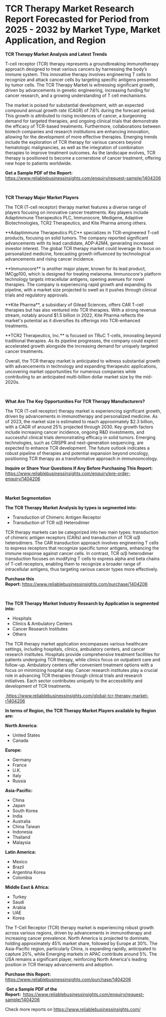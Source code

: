 <p><h1>TCR Therapy Market Research Report Forecasted for Period from 2025 -  2032 by Market Type, Market Application, and Region</h1></p><p><strong>TCR Therapy Market Analysis and Latest Trends</strong></p>
<p><p>T-cell receptor (TCR) therapy represents a groundbreaking immunotherapy approach designed to treat various cancers by harnessing the body’s immune system. This innovative therapy involves engineering T cells to recognize and attack cancer cells by targeting specific antigens presented by tumor cells. The TCR Therapy Market is witnessing significant growth, driven by advancements in genetic engineering, increasing funding for cancer research, and a growing understanding of T cell mechanisms.</p><p>The market is poised for substantial development, with an expected compound annual growth rate (CAGR) of 7.6% during the forecast period. This growth is attributed to rising incidences of cancer, a burgeoning demand for targeted therapies, and ongoing clinical trials that demonstrate the efficacy of TCR-based treatments. Furthermore, collaborations between biotech companies and research institutions are enhancing innovation, allowing for the development of more effective therapies. Emerging trends include the exploration of TCR therapy for various cancers beyond hematologic malignancies, as well as the integration of combination therapies to improve treatment outcomes. As the landscape evolves, TCR therapy is positioned to become a cornerstone of cancer treatment, offering new hope to patients worldwide.</p></p>
<p><strong>Get a Sample PDF of the Report:&nbsp;</strong> <a href="https://www.reliablebusinessinsights.com/enquiry/request-sample/1404206?utm_campaign=1138&utm_medium=2&utm_source=Github&utm_content=ia&utm_term=13012025&utm_id=tcr-therapy">https://www.reliablebusinessinsights.com/enquiry/request-sample/1404206</a></p>
<p>&nbsp;</p>
<p><strong>TCR Therapy Major Market Players</strong></p>
<p><p>The TCR (T-cell receptor) therapy market features a diverse range of players focusing on innovative cancer treatments. Key players include Adaptimmune Therapeutics PLC, Immunocore, Medigene, Adaptive Biotechnologies, TCR2 Therapeutics, and Kite Pharma among others.</p><p>**Adaptimmune Therapeutics PLC** specializes in TCR-engineered T-cell products, focusing on solid tumors. The company reported significant advancements with its lead candidate, ADP-A2M4, generating increased investor interest. The global TCR therapy market could leverage its focus on personalized medicine, forecasting growth influenced by technological advancements and rising cancer incidence.</p><p>**Immunocore** is another major player, known for its lead product, IMCgp100, which is designed for treating melanoma. Immunocore's platform technology targets intracellular antigens, opening avenues for novel therapies. The company is experiencing rapid growth and expanding its pipeline, with a market size projected to swell as it pushes through clinical trials and regulatory approvals.</p><p>**Kite Pharma**, a subsidiary of Gilead Sciences, offers CAR T-cell therapies but has also ventured into TCR therapies. With a strong revenue stream, notably around $1.5 billion in 2022, Kite Pharma reflects the market's potential as it diversifies its offerings into TCR-enhanced treatments.</p><p>**TCR2 Therapeutics, Inc.** is focused on TRuC T-cells, innovating beyond traditional therapies. As its pipeline progresses, the company could expect accelerated growth alongside the increasing demand for uniquely targeted cancer treatments.</p><p>Overall, the TCR therapy market is anticipated to witness substantial growth with advancements in technology and expanding therapeutic applications, uncovering market opportunities for numerous companies while contributing to an anticipated multi-billion dollar market size by the mid-2020s.</p></p>
<p>&nbsp;</p>
<p><strong>What Are The Key Opportunities For TCR Therapy Manufacturers?</strong></p>
<p><p>The TCR (T-cell receptor) therapy market is experiencing significant growth, driven by advancements in immunotherapy and personalized medicine. As of 2023, the market size is estimated to reach approximately $2.3 billion, with a CAGR of around 25% projected through 2030. Key growth factors include increasing cancer incidence, ongoing R&D investments, and successful clinical trials demonstrating efficacy in solid tumors. Emerging technologies, such as CRISPR and next-generation sequencing, are expected to enhance TCR development. The future outlook indicates a robust pipeline of therapies and potential expansion beyond oncology, positioning TCR therapy as a transformative approach in immunooncology.</p></p>
<p><strong>Inquire or Share Your Questions If Any Before Purchasing This Report:</strong> <a href="https://www.reliablebusinessinsights.com/enquiry/pre-order-enquiry/1404206?utm_campaign=1138&utm_medium=2&utm_source=Github&utm_content=ia&utm_term=13012025&utm_id=tcr-therapy">https://www.reliablebusinessinsights.com/enquiry/pre-order-enquiry/1404206</a></p>
<p>&nbsp;</p>
<p><strong>Market Segmentation</strong></p>
<p><strong>The TCR Therapy Market Analysis by types is segmented into:</strong></p>
<p><ul><li>Transduction of Chimeric Antigen Receptor</li><li>Transduction of TCR α/β Heterodimer</li></ul></p>
<p><p>TCR therapy markets can be categorized into two main types: transduction of chimeric antigen receptors (CARs) and transduction of TCR α/β heterodimers. The CAR transduction approach involves engineering T cells to express receptors that recognize specific tumor antigens, enhancing the immune response against cancer cells. In contrast, TCR α/β heterodimer transduction focuses on modifying T cells to express alpha and beta chains of T-cell receptors, enabling them to recognize a broader range of intracellular antigens, thus targeting various cancer types more effectively.</p></p>
<p><strong>Purchase this Report:&nbsp;</strong><a href="https://www.reliablebusinessinsights.com/purchase/1404206?utm_campaign=1138&utm_medium=2&utm_source=Github&utm_content=ia&utm_term=13012025&utm_id=tcr-therapy">https://www.reliablebusinessinsights.com/purchase/1404206</a></p>
<p>&nbsp;</p>
<p><strong>The TCR Therapy Market Industry Research by Application is segmented into:</strong></p>
<p><ul><li>Hospitals</li><li>Clinics & Ambulatory Centers</li><li>Cancer Research Institutes</li><li>Others</li></ul></p>
<p><p>The TCR therapy market application encompasses various healthcare settings, including hospitals, clinics, ambulatory centers, and cancer research institutes. Hospitals provide comprehensive treatment facilities for patients undergoing TCR therapy, while clinics focus on outpatient care and follow-up. Ambulatory centers offer convenient treatment options with a focus on minimizing hospital stay. Cancer research institutes play a crucial role in advancing TCR therapies through clinical trials and research initiatives. Each sector contributes uniquely to the accessibility and development of TCR treatments.</p></p>
<p><a href="https://www.reliablebusinessinsights.com/global-tcr-therapy-market-r1404206?utm_campaign=1138&utm_medium=2&utm_source=Github&utm_content=ia&utm_term=13012025&utm_id=tcr-therapy">&nbsp;https://www.reliablebusinessinsights.com/global-tcr-therapy-market-r1404206</a></p>
<p><strong>In terms of Region, the TCR Therapy Market Players available by Region are:</strong></p>
<p>
    <p> <strong> North America: </strong>
        <ul>
            <li>United States</li>
            <li>Canada</li>
        </ul>
        </p> 
    <p> <strong> Europe: </strong>
        <ul>
            <li>Germany</li>
            <li>France</li>
            <li>U.K.</li>
            <li>Italy</li>
            <li>Russia</li>
        </ul>
        </p> 
    <p> <strong> Asia-Pacific: </strong>
        <ul>
            <li>China</li>
            <li>Japan</li>
            <li>South Korea</li>
            <li>India</li>
            <li>Australia</li>
            <li>China Taiwan</li>
            <li>Indonesia</li>
            <li>Thailand</li>
            <li>Malaysia</li>
        </ul>
        </p> 
    <p> <strong> Latin America: </strong>
        <ul>
            <li>Mexico</li>
            <li>Brazil</li>
            <li>Argentina Korea</li>
            <li>Colombia</li>
        </ul>
        </p> 
    <p> <strong> Middle East & Africa: </strong>
        <ul>
            <li>Turkey</li>
            <li>Saudi</li>
            <li>Arabia</li>
            <li>UAE</li>
            <li>Korea</li>
        </ul>
    </p>
    </p>
<p><p>The T-Cell Receptor (TCR) therapy market is experiencing robust growth across various regions, driven by advancements in immunotherapy and increasing cancer prevalence. North America is projected to dominate, holding approximately 45% market share, followed by Europe at 30%. The Asia-Pacific region, particularly China, is expanding rapidly, anticipated to capture 20%, while Emerging markets in APAC contribute around 5%. The USA remains a significant player, reinforcing North America's leading position in TCR therapy advancements and adoption.</p></p>
<p><strong>Purchase this Report: </strong><a href="https://www.reliablebusinessinsights.com/purchase/1404206?utm_campaign=1138&utm_medium=2&utm_source=Github&utm_content=ia&utm_term=13012025&utm_id=tcr-therapy">https://www.reliablebusinessinsights.com/purchase/1404206</a></p>
<p>&nbsp;<strong>Get a Sample PDF of the Report:&nbsp;&nbsp;</strong><a href="https://www.reliablebusinessinsights.com/enquiry/request-sample/1404206?utm_campaign=1138&utm_medium=2&utm_source=Github&utm_content=ia&utm_term=13012025&utm_id=tcr-therapy">https://www.reliablebusinessinsights.com/enquiry/request-sample/1404206</a></p>
<p><strong></strong></p>
<p>Check more reports on <a href="https://www.reliablebusinessinsights.com/?utm_campaign=1138&utm_medium=2&utm_source=Github&utm_content=ia&utm_term=13012025&utm_id=tcr-therapy">https://www.reliablebusinessinsights.com/</a></p>
